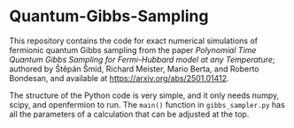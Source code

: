 # Quantum-Gibbs-Sampling
This repository contains the code for exact numerical simulations of fermionic quantum Gibbs sampling from the paper *Polynomial Time Quantum Gibbs Sampling for Fermi-Hubbard model at any Temperature*; authored by Štěpán Šmíd, Richard Meister, Mario Berta, and Roberto Bondesan, and available at https://arxiv.org/abs/2501.01412.

The structure of the Python code is very simple, and it only needs numpy, scipy, and openfermion to run. The `main()` function in `gibbs_sampler.py` has all the parameters of a calculation that can be adjusted at the top.
